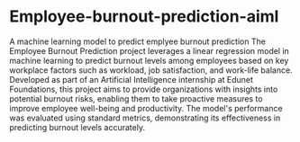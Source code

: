 # Employee-burnout-prediction-aiml
A machine learning model to predict emplyee burnout prediction 
The Employee Burnout Prediction project leverages a linear regression model in machine learning to predict burnout levels among employees based on key workplace factors such as workload, job satisfaction, and work-life balance. Developed as part of an Artificial Intelligence internship at Edunet Foundations, this project aims to provide organizations with insights into potential burnout risks, enabling them to take proactive measures to improve employee well-being and productivity. The model's performance was evaluated using standard metrics, demonstrating its effectiveness in predicting burnout levels accurately.







